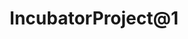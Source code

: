 ---
title: "IncubatorProject@1"
description: "Description Testing for IncubatorProject@1."
type: "incubator-project"
category: "Test,Development,Demo IncubatorProject@1"
summary: "Summary Testing for IncubatorProject 1. Today is a beautiful day to work. Current location: Razer SEA HQ @One North. It is in the South of Singapore"
file: "https://proteus-dt.com/wp-content/uploads/2022/04/Proteus-Logo-w.png"
image: "https://assets-global.website-files.com/5e39e095596498a8b9624af1/5ffca6e3e0d8ad9231cc2af6_Portfolio-course---final.png"
link: "https://www.proteus-dt.com"
status: "open"
---